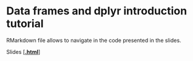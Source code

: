 # Data frames and dplyr introduction tutorial

RMarkdown file allows to navigate in the code presented in the slides.

Slides [[**.html**](https://raw.githack.com/ClaireLepault/Dplyr_tuto/master/Slides/df_dplyr_slides.html)]
